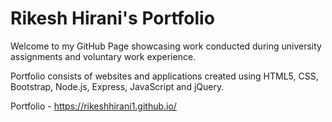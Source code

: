 # Rikesh Hirani's Portfolio

Welcome to my GitHub Page showcasing work conducted during university assignments and voluntary work experience. 

Portfolio consists of websites and applications created using HTML5, CSS, Bootstrap, Node.js, Express, JavaScript and jQuery. 

Portfolio - https://rikeshhirani1.github.io/

